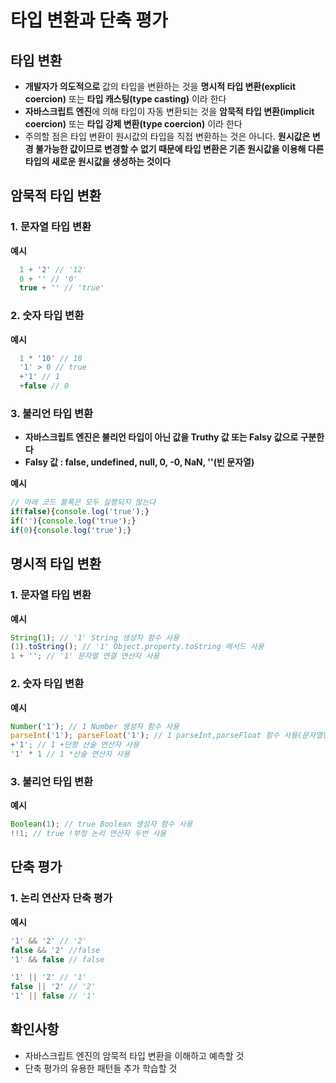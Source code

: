 # 타입 변환과 단축 평가

## 타입 변환

- **개발자가 의도적으로** 값의 타입을 변환하는 것을 **명시적 타입 변환(explicit coercion)** 또는 **타입 캐스팅(type casting)** 이라 한다
- **자바스크립트 엔진**에 의해 타입이 자동 변환되는 것을 **암묵적 타입 변환(implicit coercion)** 또는 **타입 강제 변환(type coercion)** 이라 한다 
- 주의할 점은 타입 변환이 원시값의 타입을 직접 변환하는 것은 아니다. **원시값은 변경 불가능한 값이므로 변경할 수 없기 때문에 타입 변환은 기존 원시값을 이용해 다른 타입의 새로운 원시값을 생성하는 것이다**

## 암묵적 타입 변환

### 1. 문자열 타입 변환

**예시**

```js
  1 + '2' // '12'
  0 + '' // '0'
  true + '' // 'true'
```

### 2. 숫자 타입 변환

**예시**

```js
  1 * '10' // 10
  '1' > 0 // true
  +'1' // 1
  +false // 0
```

### 3. 불리언 타입 변환

- **자바스크립트 엔진은 불리언 타입이 아닌 값을  Truthy 값 또는 Falsy 값으로 구분한다**
- **Falsy 값 : false, undefined, null, 0, -0, NaN, ''(빈 문자열)**

**예시**

```js
// 아래 코드 블록은 모두 실행되지 않는다
if(false){console.log('true');} 
if(''){console.log('true');}
if(0){console.log('true');}
```

## 명시적 타입 변환

### 1. 문자열 타입 변환

**예시**

```js
String(1); // '1' String 생성자 함수 사용
(1).toString(); // '1' Object.property.toString 메서드 사용
1 + ''; // '1' 문자열 연결 연산자 사용
```

### 2. 숫자 타입 변환

**예시**

```js
Number('1'); // 1 Number 생성자 함수 사용
parseInt('1'); parseFloat('1'); // 1 parseInt,parseFloat 함수 사용(문자열만 변환 가능)
+'1'; // 1 +단항 산술 연산자 사용
'1' * 1 // 1 *산술 연산자 사용
```

### 3. 불리언 타입 변환

**예시**

```js
Boolean(1); // true Boolean 생성자 함수 사용
!!1; // true !부정 논리 연산자 두번 사용
```

## 단축 평가

### 1. 논리 연산자 단축 평가

**예시**

```js
'1' && '2' // '2'
false && '2' //false
'1' && false // false

'1' || '2' // '1'
false || '2' // '2'
'1' || false // '1'
```

## 확인사항 
- 자바스크립트 엔진의 암묵적 타입 변환을 이해하고 예측할 것
- 단축 평가의 유용한 패턴들 추가 학습할 것